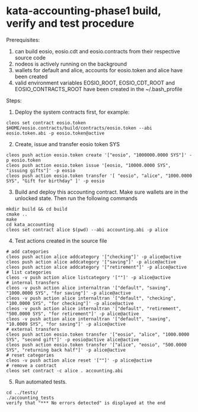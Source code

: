 # kata-accounting-phase1 build, verify and test procedure

Prerequisites:
  1. can build eosio, eosio.cdt and eosio.contracts from their respective source code
  2. nodeos is actively running on the background
  3. wallets for default and alice, accounts for eosio.token and alice have been created
  4. valid environment variables EOSIO_ROOT, EOSIO_CDT_ROOT and EOSIO_CONTRACTS_ROOT have been created in the ~/.bash_profile
  
Steps:
  1. Deploy the system contracts first, for example:
    
    cleos set contract eosio.token $HOME/eosio.contracts/build/contracts/eosio.token --abi eosio.token.abi -p eosio.token@active

  2. Create, issue and transfer eosio token SYS
    
    cleos push action eosio.token create '["eosio", "1000000.0000 SYS"]' -p eosio.token
    cleos push action eosio.token issue '[eosio, "10000.0000 SYS", "issuing gifts"]' -p eosio
    cleos push action eosio.token transfer '[ "eosio", "alice", "1000.0000 SYS", "Gift for birthday" ]' -p eosio

  3. Build and deploy this accounting contract. Make sure wallets are in the unlocked state. Then run the following commands
    
    mkdir build && cd build
    cmake ..
    make
    cd kata_accounting
    cleos set contract alice $(pwd) --abi accounting.abi -p alice

  4. Test actions created in the source file  
    
    # add categories
    cleos push action alice addcategory '["checking"]' -p alice@active
    cleos push action alice addcategory '["saving"]' -p alice@active
    cleos push action alice addcategory '["retirement"]' -p alice@active 
    # list categories
    cleos -v push action alice listcategory '[""]' -p alice@active 
    # internal transfers
    cleos -v push action alice internaltran '["default", "saving", "1000.0000 SYS", "for saving"]' -p alice@active
    cleos -v push action alice internaltran '["default", "checking", "100.0000 SYS", "for checking"]' -p alice@active
    cleos -v push action alice internaltran '["default", "retirement", "500.0000 SYS", "for retirement"]' -p alice@active
    cleos -v push action alice internaltran '["default", "saving", "10.0009 SYS", "for saving"]' -p alice@active
    # external transfers
    cleos push action eosio.token transfer '["eosio", "alice", "1000.0000 SYS", "second gift"]' -p eosio@active alice@active
    cleos push action eosio.token transfer '["alice", "eosio", "500.0000 SYS", "returning back half"]' -p alice@active
    # reset categories
    cleos -v push action alice reset '[""]' -p alice@active
    # remove a contract
    cleos set contract -c alice . accounting.abi

  5. Run automated tests.
    
    cd ../tests/
    ./accounting_tests
    verify that "*** No errors detected" is displayed at the end
    
  
